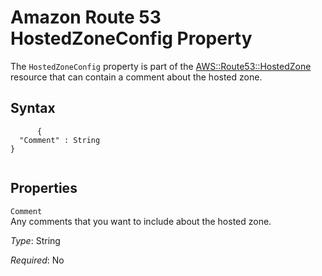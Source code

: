 Amazon Route 53 HostedZoneConfig Property
=========================================

The `HostedZoneConfig` property is part of the [AWS::Route53::HostedZone](aws-resource-route53-hostedzone.html "AWS::Route53::HostedZone") resource that can contain a comment about the hosted zone.

Syntax
------

``` {.programlisting}
      {
  "Comment" : String
}
    
```

Properties
----------

 `Comment`   
Any comments that you want to include about the hosted zone.

*Type*: String

*Required*: No


